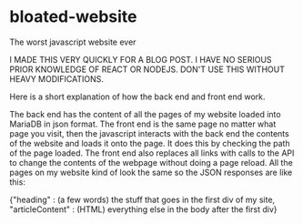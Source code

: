 # bloated-website
The worst javascript website ever

I MADE THIS VERY QUICKLY FOR A BLOG POST. I HAVE NO SERIOUS PRIOR KNOWLEDGE OF REACT OR NODEJS. DON'T USE THIS WITHOUT HEAVY MODIFICATIONS.

Here is a short explanation of how the back end and front end work.

The back end has the content of all the pages of my website loaded into MariaDB in json format. The front end is the same page no matter what page you visit, then the javascript interacts with the back end the contents of the website and loads it onto the page. It does this by checking the path of the page loaded. The front end also replaces all links with calls to the API to change the contents of the webpage without doing a page reload. All the pages on my website kind of look the same so the JSON responses are like this:

{"heading" : (a few words) the stuff that goes in the first div of my site,
"articleContent" : (HTML) everything else in the body after the first div}
